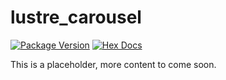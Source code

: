 # lustre_carousel

[![Package Version](https://img.shields.io/hexpm/v/lustre_carousel)](https://hex.pm/packages/lustre_carousel)
[![Hex Docs](https://img.shields.io/badge/hex-docs-ffaff3)](https://hexdocs.pm/lustre_carousel/)


This is a placeholder, more content to come soon.


